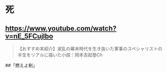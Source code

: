 # 死

## https://www.youtube.com/watch?v=nE_5FCujlbo

> 【おすすめ本紹介】波乱の幕末時代を生き抜いた軍事のスペシャリストの半生をリアルに描いた小説｜岡本吉起塾Ch

##「燃えよ剣」
